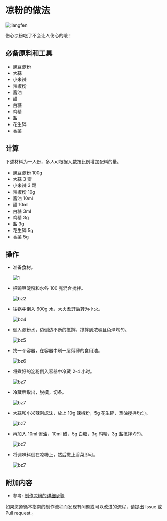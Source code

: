 # 凉粉的做法

![liangfen](./lf1.jpg)

伤心凉粉吃了不会让人伤心的哦！

## 必备原料和工具

- 豌豆淀粉
- 大蒜
- 小米辣
- 辣椒粉
- 酱油
- 醋
- 白糖
- 鸡精
- 盐
- 花生碎
- 香菜

## 计算

下述材料为一人份，多人可根据人数按比例增加配料的量。

- 豌豆淀粉  100g
- 大蒜   3 瓣
- 小米辣  3 颗
- 辣椒粉  10g
- 酱油   10ml
- 醋   10ml
- 白糖  3ml
- 鸡精  3g
- 盐  3g
- 花生碎  5g
- 香菜  5g

## 操作

- 准备食材。

    ![1](./lf2.jpg)

- 把豌豆淀粉和水各 100 克混合搅拌。

    ![bz2](./lf3.jpg)

- 往锅中倒入 600g 水，大火煮开后转为小火。

    ![bz4](./lf4.jpg)

- 倒入淀粉水，边倒边不断的搅拌，搅拌到浓稠且色泽均匀。

    ![bz5](./lf5.jpg)

- 找一个容器，在容器中刷一层薄薄的食用油。

    ![bz6](./lf6.jpg)

- 将煮好的淀粉倒入容器中冷藏 2-4 小时。

    ![bz7](./lf7.jpg)

- 冷藏后取出，脱模，切条。

    ![bz7](./lf8.jpg)

- 大蒜和小米辣剁成沫，放上 10g 辣椒粉，5g 花生碎，热油搅拌均匀。

    ![bz7](./lf9.jpg)

- 再加入 10ml 酱油，10ml 醋，5g 白糖，3g 鸡精，3g 盐搅拌均匀。

    ![bz7](./lf10.jpg)

- 将调味料倒在凉粉上，然后撒上香菜即可。

    ![bz7](./lf11.jpg)

## 附加内容

- 参考: [制作凉粉的详细步骤](https://www.zhms.cn/recipe/mzvyy.html?source=2)

如果您遵循本指南的制作流程而发现有问题或可以改进的流程，请提出 Issue 或 Pull request 。
